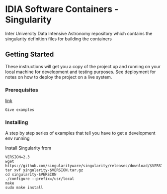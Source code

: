 # IDIA Software Containers - Singularity 

Inter University Data Intensive Astronomy repository which contains the singularity definition files for building the containers

## Getting Started

These instructions will get you a copy of the project up and running on your local machine for development and testing purposes. See deployment for notes on how to deploy the project on a live system.

### Prerequisites

[link](http://singularity.lbl.gov/ "Singularity") 
```
Give examples
```

### Installing

A step by step series of examples that tell you have to get a development env running

Install Singularity from

```
VERSION=2.3
wget https://github.com/singularityware/singularity/releases/download/$VERSION/singularity-$VERSION.tar.gz
tar xvf singularity-$VERSION.tar.gz
cd singularity-$VERSION
./configure --prefix=/usr/local
make
sudo make install
```
